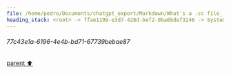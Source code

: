 ```yaml
---
file: /home/pedro/Documents/chatgpt_export/Markdown/What's a .cc file_.md
heading_stack: <root> -> ffae1199-e3d7-428d-bef2-0ba6bdef3246 -> System -> 7fc83a87-2a74-4a2a-b7b7-70ee3febc9b6 -> System -> aaa2d2a3-eb22-4a1a-8055-b0dcebc34ecf -> User -> 4172cd3e-c949-4ea5-b502-f16fd8f33ffc -> Assistant -> aaa244ab-682a-4ecb-856a-c9d2751f02b9 -> User -> 77c43e1a-6196-4e4b-bd71-67739bebae87
---
```

###### 77c43e1a-6196-4e4b-bd71-67739bebae87
[parent ⬆️](#aaa244ab-682a-4ecb-856a-c9d2751f02b9)
